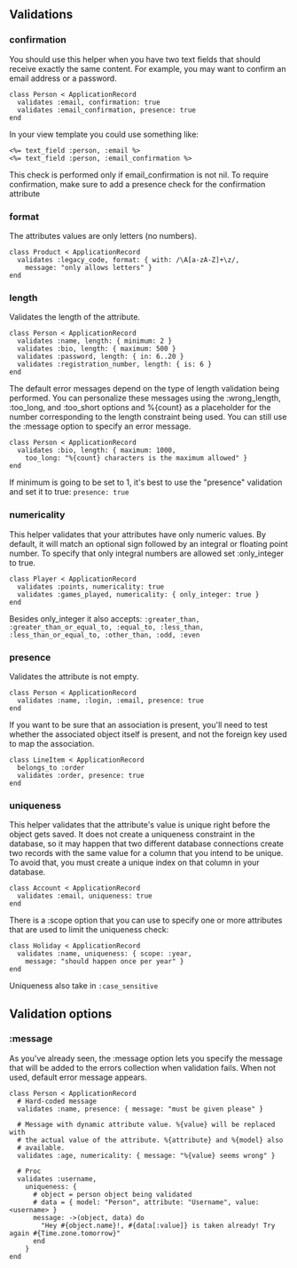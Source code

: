 ## Validations

### confirmation
You should use this helper when you have two text fields that should receive exactly the same content. For example, you may want to confirm an email address or a password. 
```
class Person < ApplicationRecord
  validates :email, confirmation: true
  validates :email_confirmation, presence: true
end
```

In your view template you could use something like:
```
<%= text_field :person, :email %>
<%= text_field :person, :email_confirmation %>
```

This check is performed only if email_confirmation is not nil. 
To require confirmation, make sure to add a presence check for the confirmation attribute

### format
The attributes values are only letters (no numbers).
```
class Product < ApplicationRecord
  validates :legacy_code, format: { with: /\A[a-zA-Z]+\z/,
    message: "only allows letters" }
end
```

### length
Validates the length of the attribute.
```
class Person < ApplicationRecord
  validates :name, length: { minimum: 2 }
  validates :bio, length: { maximum: 500 }
  validates :password, length: { in: 6..20 }
  validates :registration_number, length: { is: 6 }
end
```
The default error messages depend on the type of length validation being performed. You can personalize these messages using the :wrong_length, :too_long, and :too_short options and %{count} as a placeholder for the number corresponding to the length constraint being used. You can still use the :message option to specify an error message.
```
class Person < ApplicationRecord
  validates :bio, length: { maximum: 1000,
    too_long: "%{count} characters is the maximum allowed" }
end
```
If minimum is going to be set to 1, it's best to use the "presence" validation and set it to true: `presence: true`

### numericality
This helper validates that your attributes have only numeric values. By default, it will match an optional sign followed by an integral or floating point number. To specify that only integral numbers are allowed set :only_integer to true.
```
class Player < ApplicationRecord
  validates :points, numericality: true
  validates :games_played, numericality: { only_integer: true }
end
```
Besides only_integer it also accepts: `:greater_than, :greater_than_or_equal_to, :equal_to, :less_than, :less_than_or_equal_to, :other_than, :odd, :even`

### presence
Validates the attribute is not empty.
```
class Person < ApplicationRecord
  validates :name, :login, :email, presence: true
end
```
If you want to be sure that an association is present, you'll need to test whether the associated object itself is present, and not the foreign key used to map the association.
```
class LineItem < ApplicationRecord
  belongs_to :order
  validates :order, presence: true
end
```

### uniqueness
This helper validates that the attribute's value is unique right before the object gets saved. It does not create a uniqueness constraint in the database, so it may happen that two different database connections create two records with the same value for a column that you intend to be unique. To avoid that, you must create a unique index on that column in your database.
```
class Account < ApplicationRecord
  validates :email, uniqueness: true
end
```
There is a :scope option that you can use to specify one or more attributes that are used to limit the uniqueness check:
```
class Holiday < ApplicationRecord
  validates :name, uniqueness: { scope: :year,
    message: "should happen once per year" }
end
```
Uniqueness also take in `:case_sensitive` 

## Validation options
### :message
As you've already seen, the :message option lets you specify the message that will be added to the  errors collection when validation fails. When not used, default error message appears.
```
class Person < ApplicationRecord
  # Hard-coded message
  validates :name, presence: { message: "must be given please" }
 
  # Message with dynamic attribute value. %{value} will be replaced with
  # the actual value of the attribute. %{attribute} and %{model} also
  # available.
  validates :age, numericality: { message: "%{value} seems wrong" }
 
  # Proc
  validates :username,
    uniqueness: {
      # object = person object being validated
      # data = { model: "Person", attribute: "Username", value: <username> }
      message: ->(object, data) do
        "Hey #{object.name}!, #{data[:value]} is taken already! Try again #{Time.zone.tomorrow}"
      end
    }
end
```
